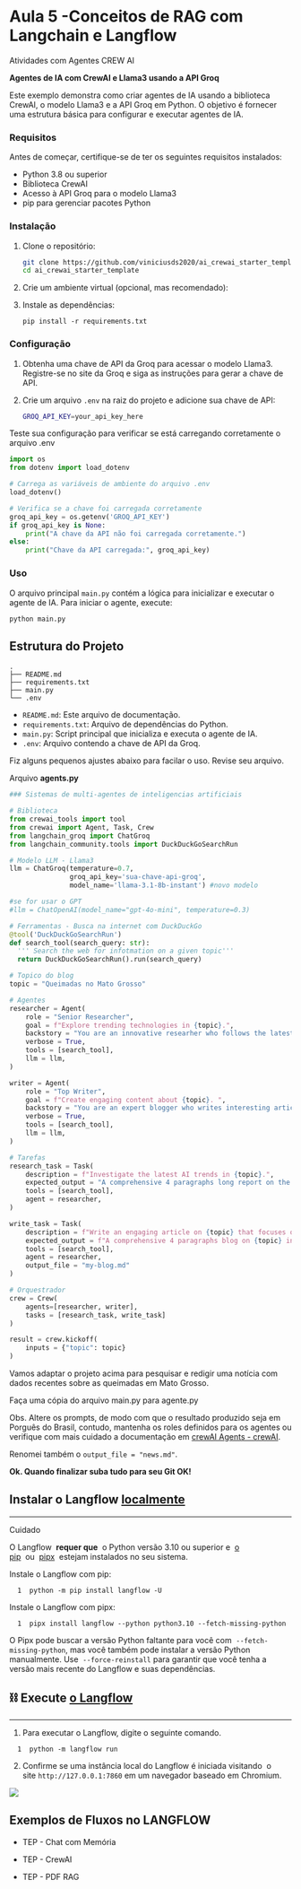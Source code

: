 # Aula 5 -Conceitos de RAG com Langchain e Langflow

Atividades com Agentes CREW AI

**Agentes de IA com CrewAI e Llama3 usando a API Groq**

Este exemplo demonstra como criar agentes de IA usando a biblioteca CrewAI, o modelo Llama3 e a API Groq em Python. O objetivo é fornecer uma estrutura básica para configurar e executar agentes de IA.

### Requisitos

Antes de começar, certifique-se de ter os seguintes requisitos instalados:

- Python 3.8 ou superior
- Biblioteca CrewAI
- Acesso à API Groq para o modelo Llama3
- pip para gerenciar pacotes Python

### Instalação

1. Clone o repositório:
   
   ```bash
   git clone https://github.com/viniciusds2020/ai_crewai_starter_template.git
   cd ai_crewai_starter_template
   ```

2. Crie um ambiente virtual (opcional, mas recomendado):

3. Instale as dependências:
   
   ```shell
   pip install -r requirements.txt
   ```

### Configuração

1. Obtenha uma chave de API da Groq para acessar o modelo Llama3. Registre-se no site da Groq e siga as instruções para gerar a chave de API.

2. Crie um arquivo `.env` na raiz do projeto e adicione sua chave de API:
   
   ```bash
   GROQ_API_KEY=your_api_key_here
   ```

Teste sua configuração para verificar se está carregando corretamente o arquivo .env

```python
import os
from dotenv import load_dotenv

# Carrega as variáveis de ambiente do arquivo .env
load_dotenv()

# Verifica se a chave foi carregada corretamente
groq_api_key = os.getenv('GROQ_API_KEY')
if groq_api_key is None:
    print("A chave da API não foi carregada corretamente.")
else:
    print("Chave da API carregada:", groq_api_key)
```

### Uso

O arquivo principal `main.py` contém a lógica para inicializar e executar o agente de IA. Para iniciar o agente, execute:

```shell
python main.py
```

## Estrutura do Projeto

```
.
├── README.md
├── requirements.txt
├── main.py
└── .env
```

- `README.md`: Este arquivo de documentação.
- `requirements.txt`: Arquivo de dependências do Python.
- `main.py`: Script principal que inicializa e executa o agente de IA.
- `.env`: Arquivo contendo a chave de API da Groq.

Fiz alguns pequenos ajustes abaixo para facilar o uso. Revise seu arquivo.

Arquivo **agents.py**

```python
### Sistemas de multi-agentes de inteligencias artificiais

# Biblioteca
from crewai_tools import tool
from crewai import Agent, Task, Crew
from langchain_groq import ChatGroq
from langchain_community.tools import DuckDuckGoSearchRun

# Modelo LLM - Llama3 
llm = ChatGroq(temperature=0.7,
               groq_api_key='sua-chave-api-groq',
               model_name='llama-3.1-8b-instant') #novo modelo

#se for usar o GPT
#llm = ChatOpenAI(model_name="gpt-4o-mini", temperature=0.3)

# Ferramentas - Busca na internet com DuckDuckGo
@tool('DuckDuckGoSearchRun')
def search_tool(search_query: str):
  ''' Search the web for infotmation on a given topic'''
  return DuckDuckGoSearchRun().run(search_query)

# Topico do blog
topic = "Queimadas no Mato Grosso"

# Agentes
researcher = Agent(
    role = "Senior Researcher",
    goal = f"Explore trending technologies in {topic}.",
    backstory = "You are an innovative researher who follows the latest technology",
    verbose = True,
    tools = [search_tool],
    llm = llm,
)

writer = Agent(
    role = "Top Writer",
    goal = f"Create engaging content about {topic}. ",
    backstory = "You are an expert blogger who writes interesting articles.",
    verbose = True,
    tools = [search_tool],
    llm = llm,
)

# Tarefas
research_task = Task(
    description = f"Investigate the latest AI trends in {topic}.",
    expected_output = "A comprehensive 4 paragraphs long report on the latest AI trends.",
    tools = [search_tool],
    agent = researcher,
)

write_task = Task(
    description = f"Write an engaging article on {topic} that focuses on the latest trends.",
    expected_output = f"A comprehensive 4 paragraphs blog on {topic} in markdown format.",
    tools = [search_tool],
    agent = researcher,
    output_file = "my-blog.md"
)

# Orquestrador
crew = Crew(
    agents=[researcher, writer],
    tasks = [research_task, write_task]
)

result = crew.kickoff(
    inputs = {"topic": topic}
)
```

Vamos adaptar o projeto acima para pesquisar e redigir uma notícia com dados recentes sobre as queimadas em Mato Grosso.

Faça uma cópia do arquivo main.py para agente.py

Obs. Altere os prompts, de modo com que o resultado produzido seja em Porguês do Brasil, contudo, mantenha os roles definidos para os agentes ou verifique com mais cuidado a documentação em [crewAI Agents - crewAI](https://docs.crewai.com/core-concepts/Agents/#creating-an-agent).

Renomei também o `output_file = "news.md"`.

**Ok. Quando finalizar suba tudo para seu Git OK!**

## **Instalar o Langflow** [localmente](https://docs.langflow.org/getting-started-installation#ef364ee864c545649d248113ad7d3038 "Link direto para ef364ee864c545649d248113ad7d3038")

---

Cuidado

O Langflow  **requer que**  o Python versão 3.10 ou superior e  [o pip](https://pypi.org/project/pip/)  ou  [pipx](https://pipx.pypa.io/stable/installation/)  estejam instalados no seu sistema.

Instale o Langflow com pip:

`   1  python -m pip install langflow -U            `

Instale o Langflow com pipx:

`   1  pipx install langflow --python python3.10 --fetch-missing-python            `

O Pipx pode buscar a versão Python faltante para você com  `--fetch-missing-python`, mas você também pode instalar a versão Python manualmente. Use  `--force-reinstall` para garantir que você tenha a versão mais recente do Langflow e suas dependências.

## ⛓️ Execute [o Langflow](https://docs.langflow.org/getting-started-installation#d318c4d486b74f5383c45b4f6859dcaa "Link direto para ⛓️ Executar Langflow")

---

1. Para executar o Langflow, digite o seguinte comando.

`   1  python -m langflow run            `

2. Confirme se uma instância local do Langflow é iniciada visitando  o site `http://127.0.0.1:7860` em um navegador baseado em Chromium.

![](https://docs.langflow.org/assets/images/221680153-422d15086b005089f39efee126ea17d1.png)

## Exemplos de Fluxos no LANGFLOW

- TEP - Chat com Memória

- TEP - CrewAI

- TEP - PDF RAG
